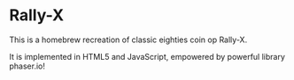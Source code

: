 # Rally-X
This is a homebrew recreation of classic eighties coin op Rally-X.

It is implemented in HTML5 and JavaScript, empowered by powerful library phaser.io!
